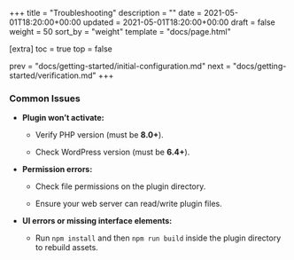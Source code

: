 +++
title = "Troubleshooting"
description = ""
date = 2021-05-01T18:20:00+00:00
updated = 2021-05-01T18:20:00+00:00
draft = false
weight = 50
sort_by = "weight"
template = "docs/page.html"

[extra]
toc = true
top = false

prev = "docs/getting-started/initial-configuration.md"
next = "docs/getting-started/verification.md"
+++

### Common Issues

* **Plugin won’t activate:**
    * Verify PHP version (must be **8.0+**).

    * Check WordPress version (must be **6.4+**).

* **Permission errors:**

    * Check file permissions on the plugin directory.

    * Ensure your web server can read/write plugin files.

* **UI errors or missing interface elements:**

    * Run ```npm install``` and then ```npm run build``` inside the plugin directory to rebuild assets.

